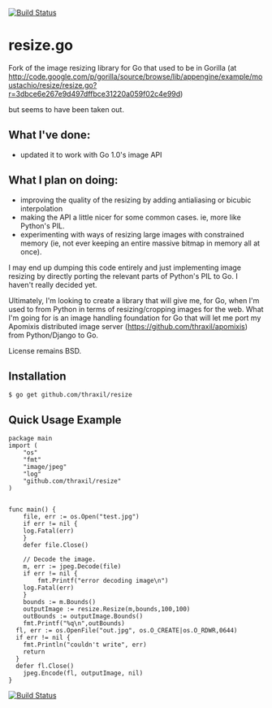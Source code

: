 [![Build Status](https://travis-ci.org/thraxil/resize.svg?branch=master)](https://travis-ci.org/thraxil/resize)

resize.go
=========

Fork of the image resizing library for Go that used to be in Gorilla
(at
http://code.google.com/p/gorilla/source/browse/lib/appengine/example/moustachio/resize/resize.go?r=3dbce6e267e9d497dffbce31220a059f02c4e99d)

but seems to have been taken out. 

What I've done:
--------------

* updated it to work with Go 1.0's image API

What I plan on doing:
---------------------

* improving the quality of the resizing by adding antialiasing or bicubic interpolation
* making the API a little nicer for some common cases. ie, more like Python's PIL.
* experimenting with ways of resizing large images with constrained memory (ie, not ever keeping an entire massive bitmap
in memory all at once).

I may end up dumping this code entirely and just implementing image
resizing by directly porting the relevant parts of Python's PIL to
Go. I haven't really decided yet.

Ultimately, I'm looking to create a library that will give me, for Go,
when I'm used to from Python in terms of resizing/cropping images for
the web. What I'm going for is an image handling foundation for Go
that will let me port my Apomixis distributed image server
(https://github.com/thraxil/apomixis) from Python/Django to Go.

License remains BSD.

Installation
------------

    $ go get github.com/thraxil/resize

Quick Usage Example
-------------------

    package main
    import (
    	"os"
    	"fmt"
    	"image/jpeg"
    	"log"
    	"github.com/thraxil/resize"
    )
    
    
    func main() {
    	file, err := os.Open("test.jpg")
    	if err != nil {
        log.Fatal(err)
    	}
    	defer file.Close()
    	
    	// Decode the image.
    	m, err := jpeg.Decode(file)
    	if err != nil {
    		fmt.Printf("error decoding image\n")
        log.Fatal(err)
    	}
    	bounds := m.Bounds()
    	outputImage := resize.Resize(m,bounds,100,100)
    	outBounds := outputImage.Bounds()
    	fmt.Printf("%q\n",outBounds)
      fl, err := os.OpenFile("out.jpg", os.O_CREATE|os.O_RDWR,0644) 
      if err != nil { 
        fmt.Println("couldn't write", err) 
        return 
      } 
      defer fl.Close() 
    	jpeg.Encode(fl, outputImage, nil)
    }

[![Build Status](https://travis-ci.org/thraxil/resize.png)](https://travis-ci.org/thraxil/resize)
